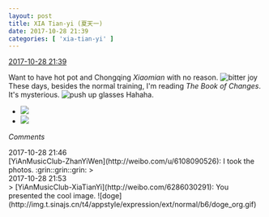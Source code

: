 ```yaml
---
layout: post
title: XIA Tian-yi (夏天一)
date: 2017-10-28 21:39
categories: [ 'xia-tian-yi' ]
---
```


<div class="weibo-info">
  <a href="http://weibo.com/6286030291/FsvrGDk8c">2017-10-28 21:39</a>
</div>

Want to have hot pot and Chongqing *Xiaomian* with no reason. ![bitter joy](http://img.t.sinajs.cn/t4/appstyle/expression/ext/normal/2c/moren_yunbei_org.png) These days, besides the normal training, I'm reading *The Book of Changes*. It's mysterious. ![push up glasses](http://img.t.sinajs.cn/t4/appstyle/expression/ext/normal/fc/moren_bbjdnew_org.png) Hahaha.

<!-- more -->

<ul class="weibo-pic-list-1">
  <li class="weibo-pic">
    <a href="http://wx1.sinaimg.cn/mw690/006RpxDlgy1fkyahbey7cj30qo15en21.jpg"><img src="//wx1.sinaimg.cn/thumb150/006RpxDlgy1fkyahbey7cj30qo15en21.jpg" /></a>
  </li>
  <li class="weibo-pic">
    <a href="http://wx2.sinaimg.cn/mw690/006RpxDlgy1fkyahd5z94j30qo0zkgqa.jpg"><img src="//wx2.sinaimg.cn/thumb150/006RpxDlgy1fkyahd5z94j30qo0zkgqa.jpg" /></a>
  </li>
</ul>

*Comments*

<div class="weibo-info">2017-10-28 21:46</div>
[YiAnMusicClub-ZhanYiWen](http://weibo.com/u/6108090526): I took the photos. :grin::grin::grin:
> <div class="weibo-info">2017-10-28 21:53</div>
> [YiAnMusicClub-XiaTianYi](http://weibo.com/6286030291): You presented the cool image. ![doge](http://img.t.sinajs.cn/t4/appstyle/expression/ext/normal/b6/doge_org.gif)
